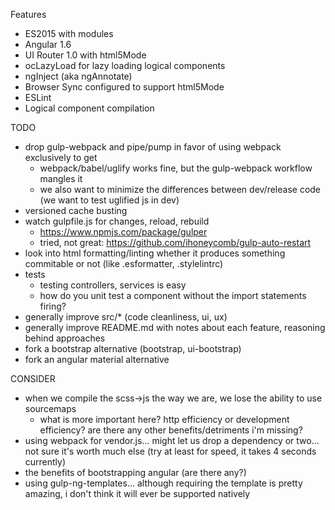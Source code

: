 Features
- ES2015 with modules
- Angular 1.6
- UI Router 1.0 with html5Mode
- ocLazyLoad for lazy loading logical components
- ngInject (aka ngAnnotate)
- Browser Sync configured to support html5Mode
- ESLint
- Logical component compilation

TODO
- drop gulp-webpack and pipe/pump in favor of using webpack exclusively to get
    - webpack/babel/uglify works fine, but the gulp-webpack workflow mangles it
    - we also want to minimize the differences between dev/release code (we want to test uglified js in dev)
- versioned cache busting
- watch gulpfile.js for changes, reload, rebuild
    - https://www.npmjs.com/package/gulper
    - tried, not great: https://github.com/ihoneycomb/gulp-auto-restart
- look into html formatting/linting whether it produces something commitable or not (like .esformatter, .stylelintrc)
- tests
    - testing controllers, services is easy
    - how do you unit test a component without the import statements firing?
- generally improve src/* (code cleanliness, ui, ux)
- generally improve README.md with notes about each feature, reasoning behind approaches
- fork a bootstrap alternative (bootstrap, ui-bootstrap)
- fork an angular material alternative

CONSIDER
- when we compile the scss->js the way we are, we lose the ability to use sourcemaps
    - what is more important here? http efficiency or development efficiency? are there any other benefits/detriments i'm missing?
- using webpack for vendor.js... might let us drop a dependency or two... not sure it's worth much else (try at least for speed, it takes 4 seconds currently)
- the benefits of bootstrapping angular (are there any?)
- using gulp-ng-templates... although requiring the template is pretty amazing, i don't think it will ever be supported natively
